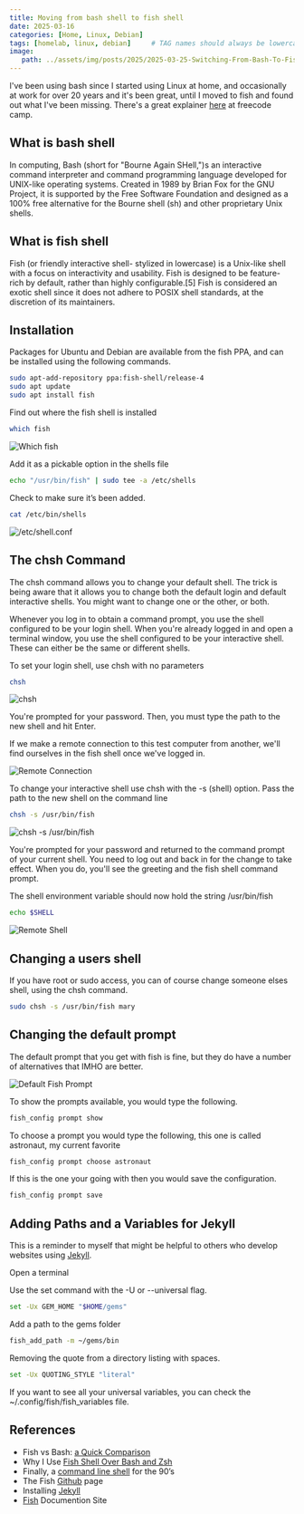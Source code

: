 ```yaml
---
title: Moving from bash shell to fish shell
date: 2025-03-16
categories: [Home, Linux, Debian]
tags: [homelab, linux, debian]     # TAG names should always be lowercase
image:
   path: ../assets/img/posts/2025/2025-03-25-Switching-From-Bash-To-Fish/header.webp
---
```


I've been using bash since I started using Linux at home, and occasionally at work for over 20 years and it's been great, until I moved to fish and found out what I've been missing. There's a great explainer [here](https://www.freecodecamp.org/news/linux-shells-explained/) at freecode camp.

## What is bash shell

In computing, Bash (short for "Bourne Again SHell,")s an interactive command interpreter and command programming language developed for UNIX-like operating systems. Created in 1989 by Brian Fox for the GNU Project, it is supported by the Free Software Foundation and designed as a 100% free alternative for the Bourne shell (sh) and other proprietary Unix shells.

## What is fish shell

Fish (or friendly interactive shell- stylized in lowercase) is a Unix-like shell with a focus on interactivity and usability. Fish is designed to be feature-rich by default, rather than highly configurable.[5] Fish is considered an exotic shell since it does not adhere to POSIX shell standards, at the discretion of its maintainers.

## Installation

Packages for Ubuntu and Debian are available from the fish PPA, and can be installed using the following commands.

```bash
sudo apt-add-repository ppa:fish-shell/release-4
sudo apt update
sudo apt install fish
```

Find out where the fish shell is installed

```bash
which fish
```

![Which fish](../assets/img/posts/2025/2025-03-25-Switching-From-Bash-To-Fish/which_fish.webp)

Add it as a pickable option in the shells file

```bash
echo "/usr/bin/fish" | sudo tee -a /etc/shells
```

Check to make sure it’s been added.

```bash
cat /etc/bin/shells
```

![/etc/shell.conf](../assets/img/posts/2025/2025-03-25-Switching-From-Bash-To-Fish/etc-shells-file.webp)

## The chsh Command

The chsh command allows you to change your default shell. The trick is being aware that it allows you to change both the default login and default interactive shells. You might want to change one or the other, or both.

Whenever you log in to obtain a command prompt, you use the shell configured to be your login shell. When you're already logged in and open a terminal window, you use the shell configured to be your interactive shell. These can either be the same or different shells.

To set your login shell, use chsh with no parameters

```bash
chsh
```

![chsh](../assets/img/posts/2025/2025-03-25-Switching-From-Bash-To-Fish/chsh.webp)

You're prompted for your password. Then, you must type the path to the new shell and hit Enter.

If we make a remote connection to this test computer from another, we'll find ourselves in the fish shell once we've logged in.

![Remote Connection](../assets/img/posts/2025/2025-03-25-Switching-From-Bash-To-Fish/remote.webp)

To change your interactive shell use chsh with the -s (shell) option. Pass the path to the new shell on the command line

```bash
chsh -s /usr/bin/fish
```

![chsh -s /usr/bin/fish](../assets/img/posts/2025/2025-03-25-Switching-From-Bash-To-Fish/chsh-s.webp)

You're prompted for your password and returned to the command prompt of your current shell. You need to log out and back in for the change to take effect. When you do, you'll see the greeting and the fish shell command prompt.

The shell environment variable should now hold the string /usr/bin/fish

```bash
echo $SHELL
```

![Remote Shell](../assets/img/posts/2025/2025-03-25-Switching-From-Bash-To-Fish/remote.webp)

## Changing a users shell

If you have root or sudo access, you can of course change someone elses shell, using the chsh command.

```bash
sudo chsh -s /usr/bin/fish mary
```

## Changing the default prompt

The default prompt that you get with fish is fine, but they do have a number of alternatives that IMHO are better.

![Default Fish Prompt](../assets/img/posts/2025/2025-03-25-Switching-From-Bash-To-Fish/default_prompt.webp)

To show the prompts available, you would type the following.

```bash
fish_config prompt show 
```

To choose a prompt you would type the following, this one is called astronaut, my current favorite

```bash
fish_config prompt choose astronaut
```

If this is the one your going with then you would save the configuration.

```bash
fish_config prompt save
```

## Adding Paths and a Variables for Jekyll

This is a reminder to myself that might be helpful to others who develop websites using [Jekyll](https://jekyllrb.com/docs/installation/ubuntu/).

Open a terminal

Use the set command with the -U or --universal flag.

```bash
set -Ux GEM_HOME "$HOME/gems"
```

Add a path to the gems folder

```bash
fish_add_path -m ~/gems/bin
```

Removing the quote from a directory listing with spaces.

```bash
set -Ux QUOTING_STYLE "literal"
```

If you want to see all your universal variables, you can check the ~/.config/fish/fish_variables file.

## References

* Fish vs Bash: [a Quick Comparison](https://bashcommands.com/fish-vs-bash)
* Why I Use [Fish Shell Over Bash and Zsh](https://medium.com/better-programming/why-i-use-fish-shell-over-bash-and-zsh-407d23293839)
* Finally, a [command line shell](https://fishshell.com/) for the 90’s
* The Fish [Github](https://github.com/fish-shell/fish-shell) page
* Installing [Jekyll](https://jekyllrb.com/docs/installation/ubuntu/)
* [Fish](https://fishshell.com/docs/current/index.html) Documention Site
